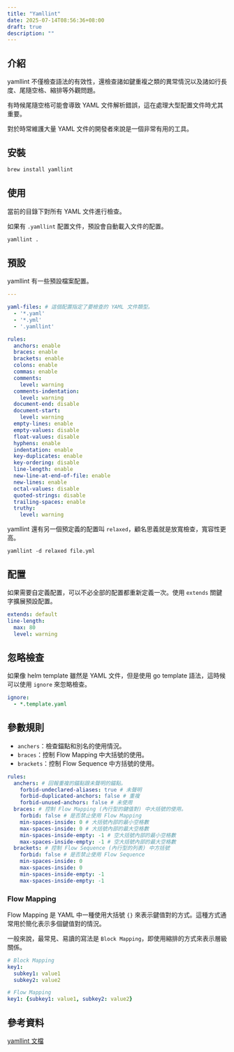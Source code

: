 ```yaml
---
title: "Yamllint"
date: 2025-07-14T08:56:36+08:00
draft: true
description: ""
---
```

## 介紹

yamllint 不僅檢查語法的有效性，還檢查諸如鍵重複之類的異常情況以及諸如行長度、尾隨空格、縮排等外觀問題。

有時候尾隨空格可能會導致 YAML 文件解析錯誤，這在處理大型配置文件時尤其重要。

對於時常維護大量 YAML 文件的開發者來說是一個非常有用的工具。

## 安裝

```bash
brew install yamllint
```

## 使用

當前的目錄下對所有 YAML 文件進行檢查。

如果有 `.yamllint` 配置文件，預設會自動載入文件的配置。

```bash
yamllint .
```

## 預設

yamllint 有一些預設檔案配置。

```yaml
---

yaml-files: # 這個配置指定了要檢查的 YAML 文件類型。
  - '*.yaml'
  - '*.yml'
  - '.yamllint'

rules:
  anchors: enable
  braces: enable
  brackets: enable
  colons: enable
  commas: enable
  comments:
    level: warning
  comments-indentation:
    level: warning
  document-end: disable
  document-start:
    level: warning
  empty-lines: enable
  empty-values: disable
  float-values: disable
  hyphens: enable
  indentation: enable
  key-duplicates: enable
  key-ordering: disable
  line-length: enable
  new-line-at-end-of-file: enable
  new-lines: enable
  octal-values: disable
  quoted-strings: disable
  trailing-spaces: enable
  truthy:
    level: warning
```

yamllint 還有另一個預定義的配置叫 `relaxed`，顧名思義就是放寬檢查，寬容性更高。

```shell
yamllint -d relaxed file.yml
```

## 配置

如果需要自定義配置，可以不必全部的配置都重新定義一次。使用 `extends` 關鍵字擴展預設配置。

```yaml
extends: default
line-length:
  max: 80
  level: warning
```

## 忽略檢查

如果像 helm template 雖然是 YAML 文件，但是使用 go template 語法，這時候可以使用 `ignore` 來忽略檢查。

```yaml
ignore:
  - *.template.yaml
```

## 參數規則

- `anchers`：檢查錨點和別名的使用情況。
- `braces`：控制 Flow Mapping 中大括號的使用。
- `brackets`：控制 Flow Sequence 中方括號的使用。

```yaml
rules:
  anchers: # 回報重複的錨點跟未聲明的錨點。
    forbid-undeclared-aliases: true # 未聲明
    forbid-duplicated-anchors: false # 重複
    forbid-unused-anchors: false # 未使用
  braces: # 控制 Flow Mapping (內行型的鍵值對) 中大括號的使用。
    forbid: false # 是否禁止使用 Flow Mapping
    min-spaces-inside: 0 # 大括號內部的最小空格數
    max-spaces-inside: 0 # 大括號內部的最大空格數
    min-spaces-inside-empty: -1 # 空大括號內部的最小空格數
    max-spaces-inside-empty: -1 # 空大括號內部的最大空格數
  brackets: # 控制 Flow Sequence (內行型的列表) 中方括號
    forbid: false # 是否禁止使用 Flow Sequence
    min-spaces-inside: 0
    max-spaces-inside: 0
    min-spaces-inside-empty: -1
    max-spaces-inside-empty: -1
```

### Flow Mapping

Flow Mapping 是 YAML 中一種使用大括號 `{}` 來表示鍵值對的方式。這種方式通常用於簡化表示多個鍵值對的情況。

一般來說，最常見、易讀的寫法是 `Block Mapping`，即使用縮排的方式來表示層級關係。

```yaml
# Block Mapping
key1:
  subkey1: value1
  subkey2: value2

# Flow Mapping
key1: {subkey1: value1, subkey2: value2}
```

## 參考資料

[yamllint 文檔](https://yamllint.readthedocs.io/en/stable/#module-yamllint)
